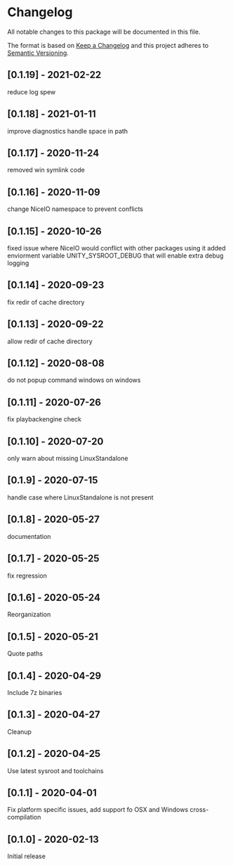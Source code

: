 # Changelog
All notable changes to this package will be documented in this file.

The format is based on [Keep a Changelog](http://keepachangelog.com/en/1.0.0/)
and this project adheres to [Semantic Versioning](http://semver.org/spec/v2.0.0.html).

## [0.1.19] - 2021-02-22
reduce log spew

## [0.1.18] - 2021-01-11

improve diagnostics
handle space in path

## [0.1.17] - 2020-11-24

removed win symlink code

## [0.1.16] - 2020-11-09

change NiceIO namespace to prevent conflicts

## [0.1.15] - 2020-10-26

fixed issue where NiceIO would conflict with other packages using it
added enviorment variable UNITY_SYSROOT_DEBUG that will enable extra debug logging

## [0.1.14] - 2020-09-23

fix redir of cache directory

## [0.1.13] - 2020-09-22

allow redir of cache directory

## [0.1.12] - 2020-08-08

do not popup command windows on windows

## [0.1.11] - 2020-07-26

fix playbackengine check

## [0.1.10] - 2020-07-20

only warn about missing LinuxStandalone

## [0.1.9] - 2020-07-15

handle case where LinuxStandalone is not present

## [0.1.8] - 2020-05-27

documentation

## [0.1.7] - 2020-05-25

fix regression

## [0.1.6] - 2020-05-24

Reorganization

## [0.1.5] - 2020-05-21

Quote paths

## [0.1.4] - 2020-04-29

Include 7z binaries

## [0.1.3] - 2020-04-27

Cleanup

## [0.1.2] - 2020-04-25

Use latest sysroot and toolchains

## [0.1.1] - 2020-04-01

Fix platform specific issues, add support fo OSX and Windows cross-compilation

## [0.1.0] - 2020-02-13

Initial release
